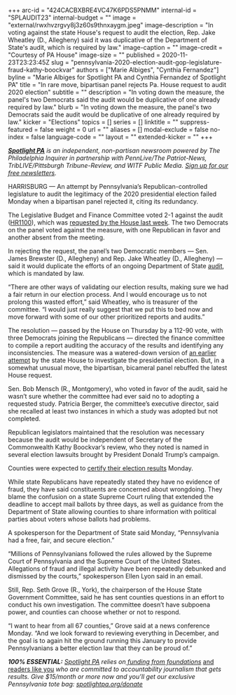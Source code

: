 +++
arc-id = "424CACBXBRE4VC47K6PDS5PNMM"
internal-id = "SPLAUDIT23"
internal-budget = ""
image = "external/rwxhvzrgvy8j3z60s9thnxaygm.jpeg"
image-description = "In voting against the state House's request to audit the election, Rep. Jake Wheatley (D., Allegheny) said it was duplicative of the Department of State's audit, which is required by law."
image-caption = ""
image-credit = "Courtesy of PA House"
image-size = ""
published = 2020-11-23T23:23:45Z
slug = "pennsylvania-2020-election-audit-gop-legislature-fraud-kathy-boockvar"
authors = ["Marie Albiges", "Cynthia Fernandez"]
byline = "Marie Albiges for Spotlight PA and Cynthia Fernandez of Spotlight PA"
title = "In rare move, bipartisan panel rejects Pa. House request to audit 2020 election"
subtitle = ""
description = "In voting down the measure, the panel's two Democrats said the audit would be duplicative of one already required by law."
blurb = "In voting down the measure, the panel's two Democrats said the audit would be duplicative of one already required by law."
kicker = "Elections"
topics = []
series = []
linktitle = ""
suppress-featured = false
weight = 0
url = ""
aliases = []
modal-exclude = false
no-index = false
language-code = ""
layout = ""
extended-kicker = ""
+++

<a href="https://www.spotlightpa.org/"><i><b>Spotlight PA</b></i></a><i> is an independent, non-partisan newsroom powered by The Philadelphia Inquirer in partnership with PennLive/The Patriot-News, TribLIVE/Pittsburgh Tribune-Review, and WITF Public Media. </i><a href="https://www.spotlightpa.org/newsletters"><i>Sign up for our free newsletters</i></a><i>.</i>

HARRISBURG — An attempt by Pennsylvania’s Republican-controlled legislature to audit the legitimacy of the 2020 presidential election failed Monday when a bipartisan panel rejected it, citing its redundancy.

The Legislative Budget and Finance Committee voted 2-1 against the audit (<a href="https://www.legis.state.pa.us/cfdocs/billinfo/billinfo.cfm?syear=2019&sind=0&body=H&type=R&bn=1100">HR1100</a>), which was <a href="https://www.spotlightpa.org/news/2020/11/pennsylvania-election-2020-audit-review-republican-integrity-confusion/">requested by the House last week</a>. The two Democrats on the panel voted against the measure, with one Republican in favor and another absent from the meeting.

In rejecting the request, the panel’s two Democratic members — Sen. James Brewster (D., Allegheny) and Rep. Jake Wheatley (D., Allegheny) — said it would duplicate the efforts of an ongoing Department of State <a href="https://www.spotlightpa.org/news/2020/11/pennsylvania-election-2020-republican-fraud-cured-late-ballots/">audit</a>, which is mandated by law.

“There are other ways of validating our election results, making sure we had a fair return in our election process. And I would encourage us to not prolong this wasted effort,” said Wheatley, who is treasurer of the committee. “I would just really suggest that we put this to bed now and move forward with some of our other prioritized reports and audits.”

<script src="https://www.spotlightpa.org/embed.js" async></script><div data-spl-embed-version="1" data-spl-src="https://www.spotlightpa.org/embeds/donate/?teaser_text=Spotlight%20PA%20provides%20essential%2C%20public-service%20journalism%20thanks%20to%20readers%20like%20you.%20%3Cb%3EBecome%20a%20member%20today%20with%20a%20gift%20of%20%2415%2Fmonth%20or%20more%20and%20receive%20our%20exclusive%20Pennsylvania%20tote%20bag.%3C%2Fb%3E&cta_text=YES%2C%20COUNT%20ME%20IN&eyebrow_text=BECOME%20A%20MEMBER"></div>

The resolution — passed by the House on Thursday by a 112-90 vote, with three Democrats joining the Republicans — directed the finance committee to compile a report auditing the accuracy of the results and identifying any inconsistencies. The measure was a watered-down version of <a href="https://www.spotlightpa.org/news/2020/09/pa-election-integrity-committee-house-republicans-voting/">an earlier attempt</a> by the state House to investigate the presidential election. But, in a somewhat unusual move, the bipartisan, bicameral panel rebuffed the latest House request.

Sen. Bob Mensch (R., Montgomery), who voted in favor of the audit, said he wasn’t sure whether the committee had ever said no to adopting a requested study. Patricia Berger, the committee’s executive director, said she recalled at least two instances in which a study was adopted but not completed.

Republican legislators maintained that the resolution was necessary because the audit would be independent of Secretary of the Commonwealth Kathy Boockvar’s review, who they noted is named in several election lawsuits brought by President Donald Trump’s campaign.

Counties were expected to <a href="https://www.spotlightpa.org/news/2020/11/pennsylvania-election-certification-counties-donald-trump-delays/">certify their election results</a> Monday.

While state Republicans have repeatedly stated they have no evidence of fraud, they have said constituents are concerned about wrongdoing. They blame the confusion on a state Supreme Court ruling that extended the deadline to accept mail ballots by three days, as well as guidance from the Department of State allowing counties to share information with political parties about voters whose ballots had problems.

<script src="https://www.spotlightpa.org/embed.js" async></script><div data-spl-embed-version="1" data-spl-src="https://www.spotlightpa.org/embeds/newsletter/"></div>

A spokesperson for the Department of State said Monday, “Pennsylvania had a free, fair, and secure election.”

“Millions of Pennsylvanians followed the rules allowed by the Supreme Court of Pennsylvania and the Supreme Court of the United States. Allegations of fraud and illegal activity have been repeatedly debunked and dismissed by the courts,” spokesperson Ellen Lyon said in an email.

Still, Rep. Seth Grove (R., York), the chairperson of the House State Government Committee, said he has sent counties questions in an effort to conduct his own investigation. The committee doesn’t have subpoena power, and counties can choose whether or not to respond.

“I want to hear from all 67 counties,” Grove said at a news conference Monday. “And we look forward to reviewing everything in December, and the goal is to again hit the ground running this January to provide Pennsylvanians a better election law that they can be proud of.”

<i><b>100% ESSENTIAL:</b></i><i> </i><a href="https://www.spotlightpa.org/"><i>Spotlight PA</i></a><i> relies on</i><a href="https://www.spotlightpa.org/support"><i> funding from foundations</i></a><i> </i><a href="https://www.spotlightpa.org/support">and readers like you</a><i> who are committed to accountability journalism that gets results. Give $15/month or more now and you’ll get our exclusive Pennsylvania tote bag: </i><a href="http://spotlightpa.org/donate"><i>spotlightpa.org/donate</i></a>
